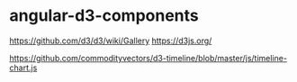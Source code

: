 # angular-d3-components
https://github.com/d3/d3/wiki/Gallery
https://d3js.org/

https://github.com/commodityvectors/d3-timeline/blob/master/js/timeline-chart.js